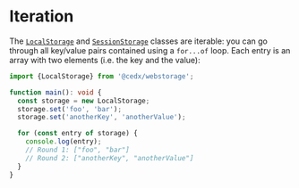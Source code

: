 # Iteration
The [`LocalStorage`](api.md) and [`SessionStorage`](api.md) classes are iterable: you can go through all key/value pairs contained using a `for...of` loop.
Each entry is an array with two elements (i.e. the key and the value):

```typescript
import {LocalStorage} from '@cedx/webstorage';

function main(): void {
  const storage = new LocalStorage;
  storage.set('foo', 'bar');
  storage.set('anotherKey', 'anotherValue');

  for (const entry of storage) {
    console.log(entry);
    // Round 1: ["foo", "bar"]
    // Round 2: ["anotherKey", "anotherValue"]
  }
}
```
